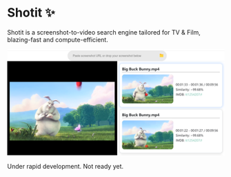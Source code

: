 # Shotit :sparkles:

Shotit is a screenshot-to-video search engine
tailored for TV & Film, blazing-fast and
compute-efficient.

![shotit-demo](./shotit-demo.png)

Under rapid development. Not ready yet.
